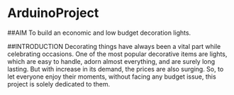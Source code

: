 # ArduinoProject

##AIM
To build an economic and low budget decoration lights.


##INTRODUCTION
Decorating things have always been a vital part while celebrating occasions. One of the most popular decorative items are lights, which are easy to handle, adorn almost everything, and are surely long lasting. But with increase in its demand, the prices are also surging. So, to let everyone enjoy their moments, without facing any budget issue, this project is solely dedicated to them.
